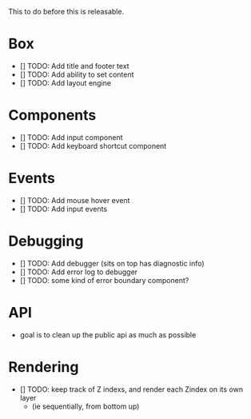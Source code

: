 This to do before this is releasable.

# Box

- [] TODO: Add title and footer text
- [] TODO: Add ability to set content
- [] TODO: Add layout engine

# Components

- [] TODO: Add input component
- [] TODO: Add keyboard shortcut component

# Events

- [] TODO: Add mouse hover event
- [] TODO: Add input events

# Debugging

- [] TODO: Add debugger (sits on top has diagnostic info)
- [] TODO: Add error log to debugger
- [] TODO: some kind of error boundary component?

# API

- goal is to clean up the public api as much as possible

# Rendering

- [] TODO: keep track of Z indexs, and render each Zindex on its own layer
  - (ie sequentially, from bottom up)
